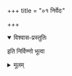 +++
title = "०१ निर्वेदः"

+++

<div class="js_include" url="/AgamaH_vaiShNavaH/rAmAnuja-sampradAyaH/kriyA/vangi-vaMsheshvara-kArikA/01_abhigamaH/01_yogAntam/01_prAtarnirvedakArikAH/"  newLevelForH1="5" includeTitle="false"> </div>  


<details open><summary>विश्वास-प्रस्तुतिः</summary>

इति निर्विण्णो भूत्वा
</details>

<details><summary>मूलम्</summary>

इति निर्विण्णो भूत्वा
</details>
